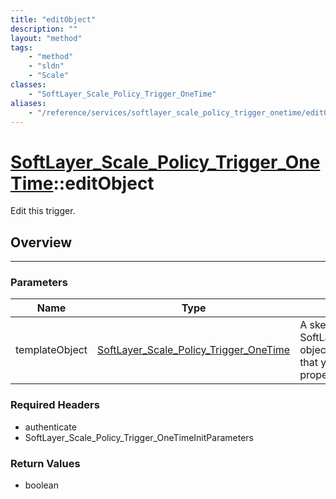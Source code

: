 ```yaml
---
title: "editObject"
description: ""
layout: "method"
tags:
    - "method"
    - "sldn"
    - "Scale"
classes:
    - "SoftLayer_Scale_Policy_Trigger_OneTime"
aliases:
    - "/reference/services/softlayer_scale_policy_trigger_onetime/editObject"
---
```

# [SoftLayer_Scale_Policy_Trigger_OneTime](/reference/services/SoftLayer_Scale_Policy_Trigger_OneTime)::editObject

Edit this trigger.


## Overview 


-----

### Parameters 
|Name | Type | Description |
| --- | --- | --- |
|templateObject| <a href='/reference/datatypes/SoftLayer_Scale_Policy_Trigger_OneTime'>SoftLayer_Scale_Policy_Trigger_OneTime </a>| A skeleton SoftLayer_Scale_Policy_Trigger_OneTime object with only the properties defined that you wish to change. Unchanged properties are left alone.|


### Required Headers
* authenticate
* SoftLayer_Scale_Policy_Trigger_OneTimeInitParameters


### Return Values
* boolean




